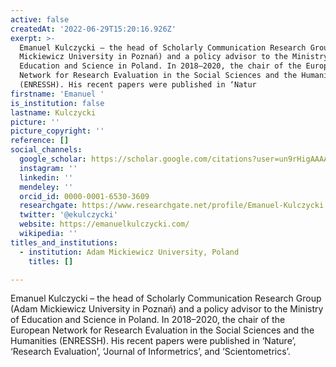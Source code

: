 ```yaml
---
active: false
createdAt: '2022-06-29T15:20:16.926Z'
exerpt: >-
  Emanuel Kulczycki – the head of Scholarly Communication Research Group (Adam
  Mickiewicz University in Poznań) and a policy advisor to the Ministry of
  Education and Science in Poland. In 2018–2020, the chair of the European
  Network for Research Evaluation in the Social Sciences and the Humanities
  (ENRESSH). His recent papers were published in ‘Natur
firstname: 'Emanuel '
is_institution: false
lastname: Kulczycki
picture: ''
picture_copyright: ''
reference: []
social_channels:
  google_scholar: https://scholar.google.com/citations?user=un9rHigAAAAJ&hl=fr
  instagram: ''
  linkedin: ''
  mendeley: ''
  orcid_id: 0000-0001-6530-3609
  researchgate: https://www.researchgate.net/profile/Emanuel-Kulczycki
  twitter: '@ekulczycki'
  website: https://emanuelkulczycki.com/
  wikipedia: ''
titles_and_institutions:
  - institution: Adam Mickiewicz University, Poland
    titles: []

---
```

Emanuel Kulczycki – the head of Scholarly Communication Research Group (Adam Mickiewicz University in Poznań) and a policy advisor to the Ministry of Education and Science in Poland. In 2018–2020, the chair of the European Network for Research Evaluation in the Social Sciences and the Humanities (ENRESSH). His recent papers were published in ‘Nature’, ‘Research Evaluation’, ‘Journal of Informetrics’, and ‘Scientometrics’.